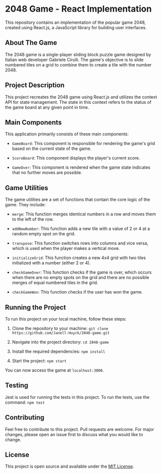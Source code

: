 # 2048 Game - React Implementation

This repository contains an implementation of the popular game 2048, created using React.js, a JavaScript library for building user interfaces.

## About The Game

The 2048 game is a single-player sliding block puzzle game designed by Italian web developer Gabriele Cirulli. The game's objective is to slide numbered tiles on a grid to combine them to create a tile with the number 2048.

## Project Description

This project recreates the 2048 game using React.js and utilizes the context API for state management. The state in this context refers to the status of the game board at any given point in time. 

## Main Components

This application primarily consists of these main components:

- `GameBoard`: This component is responsible for rendering the game's grid based on the current state of the game. 

- `ScoreBoard`: This component displays the player's current score.

- `GameOver`: This component is rendered when the game state indicates that no further moves are possible.

## Game Utilities

The game utilities are a set of functions that contain the core logic of the game. They include:

- `merge`: This function merges identical numbers in a row and moves them to the left of the row.

- `addNewNumber`: This function adds a new tile with a value of 2 or 4 at a random empty spot on the grid.

- `transpose`: This function switches rows into columns and vice versa, which is used when the player makes a vertical move.

- `initializeGrid`: This function creates a new 4x4 grid with two tiles initialized with a number (either 2 or 4).

- `checkGameOver`: This function checks if the game is over, which occurs when there are no empty spots on the grid and there are no possible merges of equal numbered tiles in the grid.
  
- `checkGameWon`: This function checks if the user has won the game.

## Running the Project

To run this project on your local machine, follow these steps:

1. Clone the repository to your machine:
    `git clone https://github.com/Janell-Huyck/2048-game.git`

2. Navigate into the project directory:
    `cd 2048-game`

3. Install the required dependencies:
    `npm install`

4. Start the project:
    `npm start`

You can now access the game at `localhost:3000`.

## Testing

Jest is used for running the tests in this project. To run the tests, use the command:
    `npm test`

## Contributing

Feel free to contribute to this project. Pull requests are welcome. For major changes, please open an issue first to discuss what you would like to change.

## License

This project is open source and available under the [MIT License](LICENSE).
